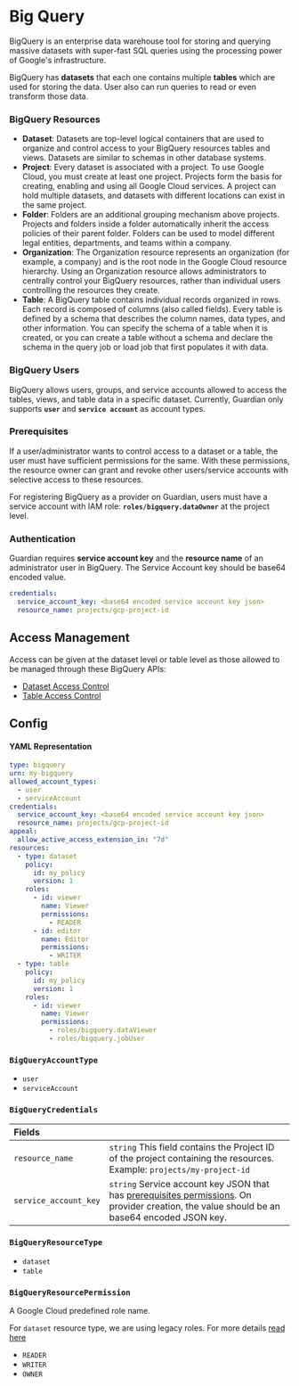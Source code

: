 # Big Query

BigQuery is an enterprise data warehouse tool for storing and querying massive datasets with super-fast SQL queries using the processing power of Google's infrastructure.

BigQuery has **datasets** that each one contains multiple **tables** which are used for storing the data. User also can run queries to read or even transform those data.
### BigQuery Resources

- **Dataset**: Datasets are top-level logical containers that are used to organize and control access to your BigQuery resources tables and views. Datasets are similar to schemas in other database systems.
- **Project**: Every dataset is associated with a project. To use Google Cloud, you must create at least one project. Projects form the basis for creating, enabling and using all Google Cloud services. A project can hold multiple datasets, and datasets with different locations can exist in the same project.
- **Folder**: Folders are an additional grouping mechanism above projects. Projects and folders inside a folder automatically inherit the access policies of their parent folder. Folders can be used to model different legal entities, departments, and teams within a company.
- **Organization**: The Organization resource represents an organization (for example, a company) and is the root node in the Google Cloud resource hierarchy. Using an Organization resource allows administrators to centrally control your BigQuery resources, rather than individual users controlling the resources they create.
- **Table**: A BigQuery table contains individual records organized in rows. Each record is composed of columns (also called fields).
Every table is defined by a schema that describes the column names, data types, and other information. You can specify the schema of a table when it is created, or you can create a table without a schema and declare the schema in the query job or load job that first populates it with data.

### BigQuery Users

BigQuery allows users, groups, and service accounts allowed to access the tables, views, and table data in a specific dataset. Currently, Guardian only supports **`user`** and **`service account`** as account types.

### Prerequisites

If a user/administrator wants to control access to a dataset or a table, the user must have sufficient permissions for the same. With these permissions, the resource owner can grant and revoke other users/service accounts with selective access to these resources.

For registering BigQuery as a provider on Guardian, users must have a service account with IAM role: **`roles/bigquery.dataOwner`** at the project level.



### Authentication

Guardian requires **service account key** and the **resource name** of an administrator user in BigQuery. The Service Account key should be base64 encoded value.

```yaml
credentials:
  service_account_key: <base64 encoded service account key json>
  resource_name: projects/gcp-project-id
```


## Access Management

Access can be given at the dataset level or table level as those allowed to be managed through these BigQuery APIs:
- [Dataset Access Control](https://cloud.google.com/bigquery/docs/dataset-access-controls)
- [Table Access Control](https://cloud.google.com/bigquery/docs/table-access-controls-intro)

## Config

#### YAML Representation

```yaml
type: bigquery
urn: my-bigquery
allowed_account_types:
  - user
  - serviceAccount
credentials:
  service_account_key: <base64 encoded service account key json>
  resource_name: projects/gcp-project-id
appeal:
  allow_active_access_extension_in: "7d"
resources:
  - type: dataset
    policy:
      id: my_policy
      version: 1
    roles:
      - id: viewer
        name: Viewer
        permissions:
          - READER
      - id: editor
        name: Editor
        permissions:
          - WRITER
  - type: table
    policy:
      id: my_policy
      version: 1
    roles:
      - id: viewer
        name: Viewer
        permissions:
          - roles/bigquery.dataViewer
          - roles/bigquery.jobUser
```

### `BigQueryAccountType`

- `user`
- `serviceAccount`

### `BigQueryCredentials`

| Fields | |
| :--- | :--- |
| `resource_name` | `string` This field contains the Project ID of the project containing the resources.<br/> Example: `projects/my-project-id` |
| `service_account_key` | `string` Service account key JSON that has [prerequisites permissions](#prerequisites). On provider creation, the value should be an base64 encoded JSON key. |

### `BigQueryResourceType`

- `dataset`
- `table`

### `BigQueryResourcePermission`

A Google Cloud predefined role name. 

For `dataset` resource type, we are using legacy roles. For more details [read here](https://cloud.google.com/bigquery/docs/access-control-basic-roles)
- `READER`
- `WRITER`
- `OWNER` 
